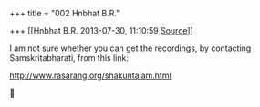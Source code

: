 +++
title = "002 Hnbhat B.R."

+++
[[Hnbhat B.R.	2013-07-30, 11:10:59 [Source](https://groups.google.com/g/samskrita/c/1YNGKhrXZVc)]]



I am not sure whether you can get the recordings, by contacting Samskritabharati, from this link:

  

<http://www.rasarang.org/shakuntalam.html>  



